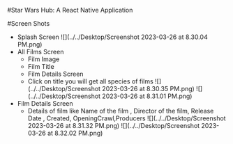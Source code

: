 #Star Wars Hub: A React Native Application

#Screen Shots
- Splash Screen
![](../../Desktop/Screenshot 2023-03-26 at 8.30.04 PM.png)
- All Films Screen 
  - Film Image 
  - Film Title 
  - Film Details Screen 
  - Click on title you will get all species of films
![](../../Desktop/Screenshot 2023-03-26 at 8.30.35 PM.png)
![](../../Desktop/Screenshot 2023-03-26 at 8.31.01 PM.png)
- Film Details Screen
  - Details of film like Name of the film , Director of the film, Release Date , Created, OpeningCrawl,Producers 
![](../../Desktop/Screenshot 2023-03-26 at 8.31.32 PM.png)
![](../../Desktop/Screenshot 2023-03-26 at 8.32.02 PM.png)
